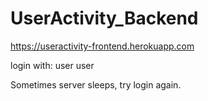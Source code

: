 # UserActivity_Backend

https://useractivity-frontend.herokuapp.com

login with: user user

Sometimes server sleeps, try login again.
